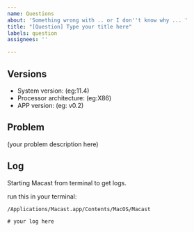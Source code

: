 ```yaml
---
name: Questions
about: 'Something wrong with .. or I don''t know why ... '
title: "[Question] Type your title here"
labels: question
assignees: ''

---
```


## Versions

- System version: (eg:11.4)
- Processor architecture: (eg:X86)
- APP version: (eg: v0.2)

## Problem

(your problem description here)

## Log

Starting Macast from terminal to get logs.

run this in your terminal:

```
/Applications/Macast.app/Contents/MacOS/Macast
```

```
# your log here

```

